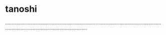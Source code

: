 # tanoshi

.............................................................................................................................................................................................